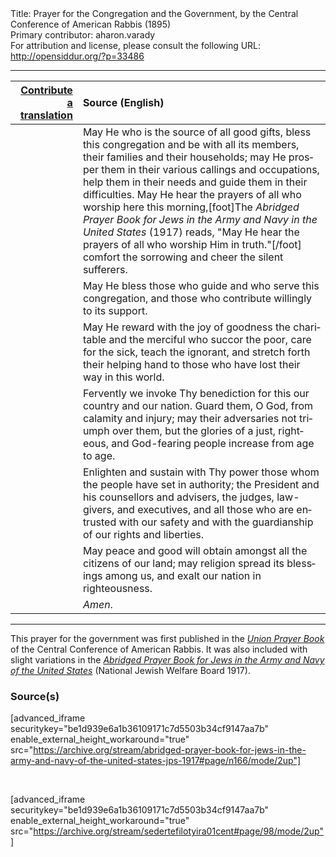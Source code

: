 <html>
<head></head>
<body>
Title: Prayer for the Congregation and the Government, by the Central Conference of American Rabbis (1895)<br />
Primary contributor: aharon.varady<br />
For attribution and license, please consult the following URL: <a href="http://opensiddur.org/?p=33486">http://opensiddur.org/?p=33486</a>
<p />
<hr />

<table style="margin-left: auto;margin-right: auto;" class="draggable">
<thead><tr><th id="x" style="text-align: right;"><a href="/contributing/upload/">Contribute a translation</a></th><th style="text-align: left;">Source (English)</th></tr></thead>
<tbody>
<tr><td style="vertical-align:top;">
<div class="liturgy" lang="he">

</span></div></td>
 
<td style="vertical-align:top;">
<div class="english" lang="en">
May He who is the source of all good gifts, 
bless this congregation 
and be with all its members, their families and their households; 
may He prosper them in their various callings and occupations, 
help them in their needs 
and guide them in their difficulties. 
May He hear the prayers of all who worship here this morning,[foot]The <em>Abridged Prayer Book for Jews in the Army and Navy in the United States</em> (1917) reads, "May He hear the prayers of all who worship Him in truth."[/foot]&nbsp;
comfort the sorrowing 
and cheer the silent sufferers.
</div></td></tr>


<tr><td style="vertical-align:top;">
<div class="liturgy" lang="he">

</span></div></td>
 
<td style="vertical-align:top;">
<div class="english" lang="en">
May He bless those who guide 
and who serve this congregation, 
and those who contribute willingly to its support.
</div></td></tr>


<tr><td style="vertical-align:top;">
<div class="liturgy" lang="he">

</span></div></td>
 
<td style="vertical-align:top;">
<div class="english" lang="en">
May He reward with the joy of goodness 
the charitable and the merciful
who succor the poor, 
care for the sick, 
teach the ignorant, 
and stretch forth their helping hand 
to those who have lost their way in this world. 
</div></td></tr>


<tr><td style="vertical-align:top;">
<div class="liturgy" lang="he">

</span></div></td>
 
<td style="vertical-align:top;">
<div class="english" lang="en">
Fervently we invoke Thy benediction 
for this our country and our nation. 
Guard them, O God, 
from calamity and injury; 
may their adversaries not triumph over them, 
but the glories of a just, 
righteous, 
and God-fearing people 
increase from age to age. 
</div></td></tr>


<tr><td style="vertical-align:top;">
<div class="liturgy" lang="he">

</span></div></td>
 
<td style="vertical-align:top;">
<div class="english" lang="en">
Enlighten and sustain with Thy power 
those whom the people have set in authority; 
the President and his counsellors and advisers, 
the judges, 
law-givers, 
and executives, 
and all those who are entrusted with our safety 
and with the guardianship of our rights and liberties. 
</div></td></tr>


<tr><td style="vertical-align:top;">
<div class="liturgy" lang="he">

</span></div></td>
 
<td style="vertical-align:top;">
<div class="english" lang="en">
May peace and good will obtain amongst all the citizens of our land; 
may religion spread its blessings among us, 
and exalt our nation in righteousness. 
</div></td></tr>


<tr><td style="vertical-align:top;">
<div class="liturgy" lang="he">

</span></div></td>
 
<td style="vertical-align:top;">
<div class="english" lang="en">
<em>Amen</em>.
</div></td></tr>
</tbody></table>

<hr />

This prayer for the government was first published in the <em><a href="/?p=33146">Union Prayer Book</a></em> of the Central Conference of American Rabbis. It was also included with slight variations in the <em><a href="/?p=33480">Abridged Prayer Book for Jews in the Army and Navy of the United States</a></em> (National Jewish Welfare Board 1917). 

<h3>Source(s)</h3>

[advanced_iframe securitykey="be1d939e6a1b36109171c7d5503b34cf9147aa7b" enable_external_height_workaround="true" src="https://archive.org/stream/abridged-prayer-book-for-jews-in-the-army-and-navy-of-the-united-states-jps-1917#page/n166/mode/2up"]

&nbsp;

[advanced_iframe securitykey="be1d939e6a1b36109171c7d5503b34cf9147aa7b" enable_external_height_workaround="true" src="https://archive.org/stream/sedertefilotyira01cent#page/98/mode/2up"]

&nbsp;

</body>
</html>